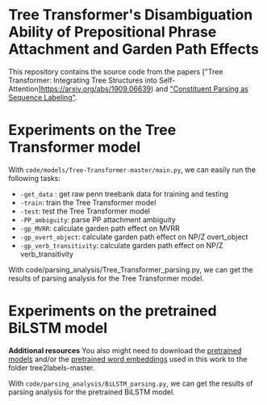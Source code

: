 # Tree Transformer's Disambiguation Ability of Prepositional Phrase Attachment and Garden Path Effects
This repository contains the source code from the papers ["Tree Transformer: Integrating Tree Structures into Self-Attention]https://arxiv.org/abs/1909.06639) and ["Constituent Parsing as Sequence Labeling"](https://arxiv.org/abs/1810.08994). 

# Experiments on the Tree Transformer model
With `code/models/Tree-Transformer-master/main.py`, we can easily run the following tasks:

- `-get_data` : get raw penn treebank data for training and testing
- `-train`: train the  Tree Transformer model
- `-test`: test the  Tree Transformer model
- `-PP_ambiguity`: parse PP attachment ambiguity
- `-gp_MVRR`: calculate garden path effect on MVRR
- `-gp_overt_object`: calculate garden path effect on NP/Z overt_object
- `-gp_verb_transitivity`: calculate garden path effect on NP/Z verb_transitivity

With code/parsing_analysis/Tree_Transformer_parsing.py, we can get the results of parsing analysis for the Tree Transformer model.

# Experiments on the pretrained BiLSTM model

**Additional resources** You also might need to download the [pretrained models](http://grupolys.org/software/tree2labels-emnlp2018-resources/models-EMNLP2018.zip) and/or the [pretrained word embeddings](http://grupolys.org/software/tree2labels-emnlp2018-resources/embeddings-EMNLP2018.zip) used in this work to the folder tree2labels-master.


With `code/parsing_analysis/BiLSTM_parsing.py`, we can get the results of parsing analysis for the pretrained BiLSTM model.
